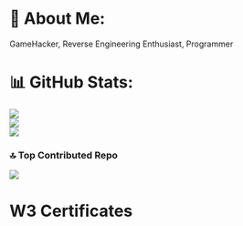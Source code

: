 # 💫 About Me:
GameHacker, Reverse Engineering Enthusiast, Programmer

# 📊 GitHub Stats:
![](https://github-readme-stats.vercel.app/api?username=ErickCHIN000&theme=gruvbox&hide_border=false&include_all_commits=false&count_private=false)<br/>
![](https://github-readme-streak-stats.herokuapp.com/?user=ErickCHIN000&theme=gruvbox&hide_border=false)<br/>
![](https://github-readme-stats.vercel.app/api/top-langs/?username=ErickCHIN000&theme=gruvbox&hide_border=false&include_all_commits=false&count_private=false&layout=compact)

### 🔝 Top Contributed Repo
![](https://github-contributor-stats.vercel.app/api?username=ErickCHIN000&limit=5&theme=dark&combine_all_yearly_contributions=true)

# W3 Certificates


<!--
**ErickCHIN000/ErickCHIN000** is a ✨ _special_ ✨ repository because its `README.md` (this file) appears on your GitHub profile.

Here are some ideas to get you started:

- 🔭 I’m currently working on ...
- 🌱 I’m currently learning ...
- 👯 I’m looking to collaborate on ...
- 🤔 I’m looking for help with ...
- 💬 Ask me about ...
- 📫 How to reach me: ...
- 😄 Pronouns: ...
- ⚡ Fun fact: ...
-->
